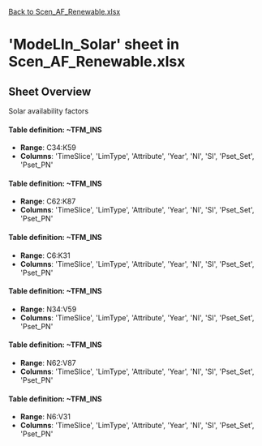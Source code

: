 [Back to Scen_AF_Renewable.xlsx](README.md)

# 'ModeLIn_Solar' sheet in Scen_AF_Renewable.xlsx

## Sheet Overview

Solar availability factors

#### Table definition: ~TFM_INS
- **Range**: C34:K59
- **Columns**: 'TimeSlice', 'LimType', 'Attribute', 'Year', 'NI', 'SI', 'Pset_Set', 'Pset_PN'

#### Table definition: ~TFM_INS
- **Range**: C62:K87
- **Columns**: 'TimeSlice', 'LimType', 'Attribute', 'Year', 'NI', 'SI', 'Pset_Set', 'Pset_PN'

#### Table definition: ~TFM_INS
- **Range**: C6:K31
- **Columns**: 'TimeSlice', 'LimType', 'Attribute', 'Year', 'NI', 'SI', 'Pset_Set', 'Pset_PN'

#### Table definition: ~TFM_INS
- **Range**: N34:V59
- **Columns**: 'TimeSlice', 'LimType', 'Attribute', 'Year', 'NI', 'SI', 'Pset_Set', 'Pset_PN'

#### Table definition: ~TFM_INS
- **Range**: N62:V87
- **Columns**: 'TimeSlice', 'LimType', 'Attribute', 'Year', 'NI', 'SI', 'Pset_Set', 'Pset_PN'

#### Table definition: ~TFM_INS
- **Range**: N6:V31
- **Columns**: 'TimeSlice', 'LimType', 'Attribute', 'Year', 'NI', 'SI', 'Pset_Set', 'Pset_PN'

